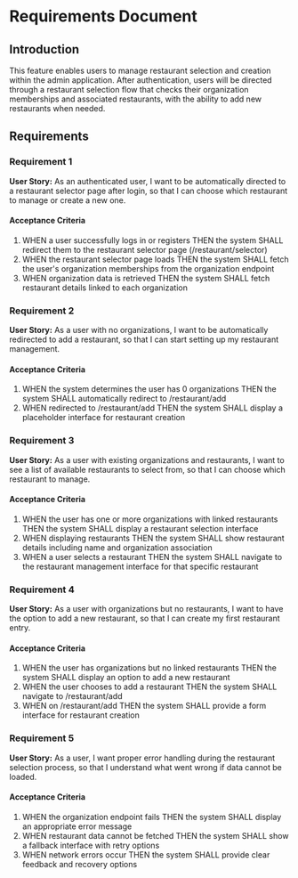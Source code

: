 # Requirements Document

## Introduction

This feature enables users to manage restaurant selection and creation within the admin application. After authentication, users will be directed through a restaurant selection flow that checks their organization memberships and associated restaurants, with the ability to add new restaurants when needed.

## Requirements

### Requirement 1

**User Story:** As an authenticated user, I want to be automatically directed to a restaurant selector page after login, so that I can choose which restaurant to manage or create a new one.

#### Acceptance Criteria

1. WHEN a user successfully logs in or registers THEN the system SHALL redirect them to the restaurant selector page (/restaurant/selector)
2. WHEN the restaurant selector page loads THEN the system SHALL fetch the user's organization memberships from the organization endpoint
3. WHEN organization data is retrieved THEN the system SHALL fetch restaurant details linked to each organization

### Requirement 2

**User Story:** As a user with no organizations, I want to be automatically redirected to add a restaurant, so that I can start setting up my restaurant management.

#### Acceptance Criteria

1. WHEN the system determines the user has 0 organizations THEN the system SHALL automatically redirect to /restaurant/add
2. WHEN redirected to /restaurant/add THEN the system SHALL display a placeholder interface for restaurant creation

### Requirement 3

**User Story:** As a user with existing organizations and restaurants, I want to see a list of available restaurants to select from, so that I can choose which restaurant to manage.

#### Acceptance Criteria

1. WHEN the user has one or more organizations with linked restaurants THEN the system SHALL display a restaurant selection interface
2. WHEN displaying restaurants THEN the system SHALL show restaurant details including name and organization association
3. WHEN a user selects a restaurant THEN the system SHALL navigate to the restaurant management interface for that specific restaurant

### Requirement 4

**User Story:** As a user with organizations but no restaurants, I want to have the option to add a new restaurant, so that I can create my first restaurant entry.

#### Acceptance Criteria

1. WHEN the user has organizations but no linked restaurants THEN the system SHALL display an option to add a new restaurant
2. WHEN the user chooses to add a restaurant THEN the system SHALL navigate to /restaurant/add
3. WHEN on /restaurant/add THEN the system SHALL provide a form interface for restaurant creation

### Requirement 5

**User Story:** As a user, I want proper error handling during the restaurant selection process, so that I understand what went wrong if data cannot be loaded.

#### Acceptance Criteria

1. WHEN the organization endpoint fails THEN the system SHALL display an appropriate error message
2. WHEN restaurant data cannot be fetched THEN the system SHALL show a fallback interface with retry options
3. WHEN network errors occur THEN the system SHALL provide clear feedback and recovery options